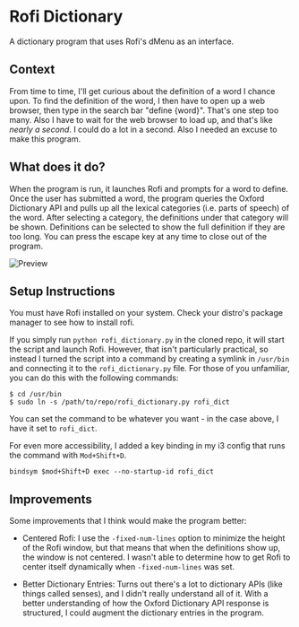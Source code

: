 # Rofi Dictionary
A dictionary program that uses Rofi's dMenu as an interface.

## Context
From time to time, I'll get curious about the definition of a word I chance upon. To find the definition of the word, I then have to open up a web browser, then type in the search bar "define {word}". That's one step too many. Also I have to wait for the web browser to load up, and that's like *nearly a second*. I could do a lot in a second. Also I needed an excuse to make this program.

## What does it do?
When the program is run, it launches Rofi and prompts for a word to define. Once the user has submitted a word, the program queries the Oxford Dictionary API and pulls up all the lexical categories (i.e. parts of speech) of the word. After selecting a category, the definitions under that category will be shown. Definitions can be selected to show the full definition if they are too long. You can press the escape key at any time to close out of the program.

![Preview](https://i.imgur.com/aBXDh1W.gif)

## Setup Instructions
You must have Rofi installed on your system. Check your distro's package manager to see how to install rofi.

If you simply run `python rofi_dictionary.py` in the cloned repo, it will start the script and launch Rofi. However, that isn't particularly practical, so instead I turned the script into a command by creating a symlink in `/usr/bin` and connecting it to the `rofi_dictionary.py` file. For those of you unfamiliar, you can do this with the following commands:
```
$ cd /usr/bin
$ sudo ln -s /path/to/repo/rofi_dictionary.py rofi_dict
```

You can set the command to be whatever you want - in the case above, I have it set to `rofi_dict`.

For even more accessibility, I added a key binding in my i3 config that runs the command with `Mod+Shift+D`.
```
bindsym $mod+Shift+D exec --no-startup-id rofi_dict
```

## Improvements
Some improvements that I think would make the program better:

- Centered Rofi: I use the `-fixed-num-lines` option to minimize the height of the Rofi window, but that means that when the definitions show up, the window is not centered. I wasn't able to determine how to get Rofi to center itself dynamically when `-fixed-num-lines` was set.

- Better Dictionary Entries: Turns out there's a lot to dictionary APIs (like things called senses), and I didn't really understand all of it. With a better understanding of how the Oxford Dictionary API response is structured, I could augment the dictionary entries in the program.
